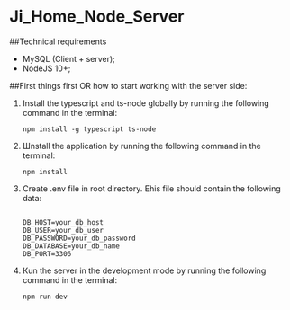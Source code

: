 # Ji_Home_Node_Server

##Technical requirements
* MySQL (Client + server);
* NodeJS 10+;

##First things first OR how to start working with the server side:
1.  Install the  typescript and ts-node globally by running the following command in the terminal:
    ```console
    npm install -g typescript ts-node
    ```
    
2. Шnstall the application by running the following command in the terminal:
    ```console
    npm install
    ```

3. Сreate .env file in root directory. Еhis file should contain the following data:
    ```PORT=your_db_name

    DB_HOST=your_db_host
    DB_USER=your_db_user
    DB_PASSWORD=your_db_password
    DB_DATABASE=your_db_name
    DB_PORT=3306
    ```

4. Кun the server in the development mode by running the following command in the terminal:
    ```console
    npm run dev
    ```